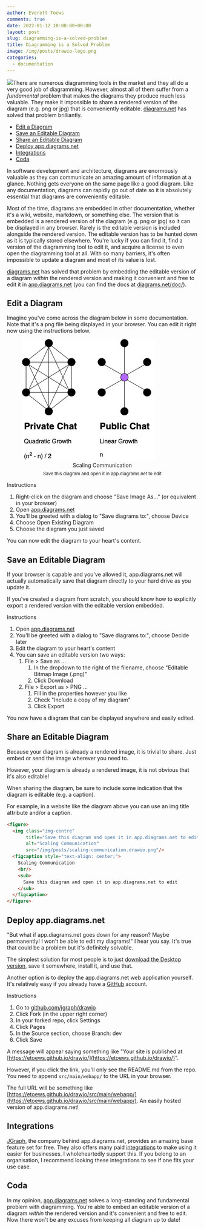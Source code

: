 ```yaml
---
author: Everett Toews
comments: true
date: 2022-01-12 10:00:00+00:00
layout: post
slug: diagramming-is-a-solved-problem
title: Diagramming is a Solved Problem
image: /img/posts/drawio-logo.png
categories:
  - documentation
---
```

<img class="img-right" src="{{ page.image }}"/>There are numerous diagramming tools in the market and they all do a very good job of diagramming. However, almost all of them suffer from a _fundamental_ problem that makes the diagrams they produce much less valuable. They make it impossible to share a rendered version of the diagram (e.g. png or jpg) that is conveniently editable. [diagrams.net](https://www.diagrams.net/) has solved that problem brilliantly.

<!--more-->

<!-- TOC -->

* [Edit a Diagram](#edit-a-diagram)
* [Save an Editable Diagram](#save-an-editable-diagram)
* [Share an Editable Diagram](#share-an-editable-diagram)
* [Deploy app.diagrams.net](#deploy-appdiagramsnet)
* [Integrations](#integrations)
* [Coda](#coda)

<!-- /TOC -->

In software development and architecture, diagrams are enormously valuable as they can communicate an amazing amount of information at a glance. Nothing gets everyone on the same page like a good diagram. Like any documentation, diagrams can rapidly go out of date so it is absolutely essential that diagrams are conveniently editable.

Most of the time, diagrams are embedded in other documentation, whether it's a wiki, website, markdown, or something else. The version that is embedded is a rendered version of the diagram (e.g. png or jpg) so it can be displayed in any browser. Rarely is the editable version is included alongside the rendered version. The editable version has to be hunted down as it is typically stored elsewhere. You're lucky if you can find it, find a version of the diagramming tool to edit it, and acquire a license to even open the diagramming tool at all. With so many barriers, it's often impossible to update a diagram and most of its value is lost.

[diagrams.net](https://www.diagrams.net/) has solved that problem by embedding the editable version of a diagram _within_ the rendered version and making it convenient and free to edit it in [app.diagrams.net](https://app.diagrams.net/) (you can find the docs at [diagrams.net/doc/](https://www.diagrams.net/doc/)).

## Edit a Diagram

Imagine you've come across the diagram below in some documentation. Note that it's a png file being displayed in your browser. You can edit it right now using the instructions below.

<figure>
  <img class="img-centre" title="Save this diagram and open it in app.diagrams.net to edit" alt="Scaling Communication" src="/img/posts/scaling-communication.drawio.png"/>
  <figcaption style="text-align: center;">Scaling Communication<br/><sub>Save this diagram and open it in app.diagrams.net to edit</sub></figcaption>
</figure>

Instructions

1. Right-click on the diagram and choose "Save Image As..." (or equivalent in your browser)
1. Open [app.diagrams.net](https://app.diagrams.net/)
1. You'll be greeted with a dialog to "Save diagrams to:", choose Device
1. Choose Open Existing Diagram
1. Choose the diagram you just saved

You can now edit the diagram to your heart's content.

## Save an Editable Diagram

If your browser is capable and you've allowed it, app.diagrams.net will actually automatically save that diagram directly to your hard drive as you update it.

If you've created a diagram from scratch, you should know how to explicitly export a rendered version with the editable version embedded.

Instructions

1. Open [app.diagrams.net](https://app.diagrams.net/)
1. You'll be greeted with a dialog to "Save diagrams to:", choose Decide later
1. Edit the diagram to your heart's content
1. You can save an editable version two ways:
    1. File > Save as ...
        1. In the dropdown to the right of the filename, choose "Editable Bitmap Image (.png)"
        1. Click Download
    1. File > Export as > PNG ...
        1. Fill in the properties however you like
        1. Check "Include a copy of my diagram"
        1. Click Export

You now have a diagram that can be displayed anywhere and easily edited.

## Share an Editable Diagram

Because your diagram is already a rendered image, it is trivial to share. Just embed or send the image wherever you need to.

However, your diagram is already a rendered image, it is not obvious that it's also editable!

When sharing the diagram, be sure to include some indication that the diagram is editable (e.g. a caption).

For example, in a website like the diagram above you can use an img title attribute and/or a caption.

```html
<figure>
  <img class="img-centre"
       title="Save this diagram and open it in app.diagrams.net to edit"
       alt="Scaling Communication"
       src="/img/posts/scaling-communication.drawio.png"/>
  <figcaption style="text-align: center;">
    Scaling Communication
    <br/>
    <sub>
      Save this diagram and open it in app.diagrams.net to edit
    </sub>
  </figcaption>
</figure>
```

## Deploy app.diagrams.net

"But what if app.diagrams.net goes down for any reason? Maybe permanently! I won't be able to edit my diagrams!" I hear you say. It's true that could be a problem but it's definitely solvable.

The simplest solution for most people is to just [download the Desktop version](https://github.com/jgraph/drawio-desktop/releases), save it somewhere, install it, and use that.

Another option is to deploy the app.diagrams.net web application yourself. It's relatively easy if you already have a [GitHub](https://github.com/) account.

Instructions

1. Go to [github.com/jgraph/drawio](https://github.com/jgraph/drawio)
1. Click Fork (in the upper right corner)
1. In your forked repo, click Settings
1. Click Pages
1. In the Source section, choose Branch: dev
1. Click Save

A message will appear saying something like "Your site is published at [https://etoews.github.io/drawio/](https://etoews.github.io/drawio/)".

However, if you click the link, you'll only see the README.md from the repo. You need to append `src/main/webapp/` to the URL in your browser.

The full URL will be something like [https://etoews.github.io/drawio/src/main/webapp/](https://etoews.github.io/drawio/src/main/webapp/). An easily hosted version of app.diagrams.net!

## Integrations

[JGraph](https://www.diagrams.net/about), the company behind app.diagrams.net, provides an amazing base feature set for free. They also offers many paid [integrations](https://www.diagrams.net/integrations) to make using it easier for businesses. I wholeheartedly support this. If you belong to an organisation, I recommend looking these integrations to see if one fits your use case.

## Coda

In my opinion, [app.diagrams.net](https://app.diagrams.net/) solves a long-standing and fundamental problem with diagramming. You're able to embed an editable version of a diagram _within_ the rendered version and it's convenient and free to edit. Now there won't be any excuses from keeping all diagram up to date!
